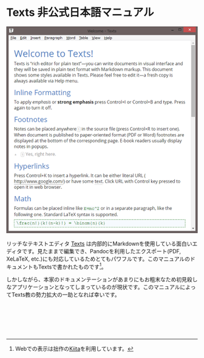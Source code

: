 Texts 非公式日本語マニュアル
============================

![](<img/TEXTS.png>)

リッチなテキストエディタ [Texts][1]
は内部的にMarkdownを使用している面白いエディタです。見たままで編集でき、Pandocを利用したエクスポート(PDF,
XeLaTeX,
etc.)にも対応しているためとてもパワフルです。このマニュアルのドキュメントもTextsで書かれたものです[^1]。

[1]: <http://texts.io>

[^1]: Webでの表示は拙作の<a href="https://github.com/K-atc/Kiita" target=_blank>Kiita</a>を利用しています。

しかしながら、本家のドキュメンテーションがあまりにもお粗末なため初見殺しなアプリケーションとなってしまっているのが現状です。このマニュアルによってTexts教の勢力拡大の一助となれば幸いです。

 

 

 
